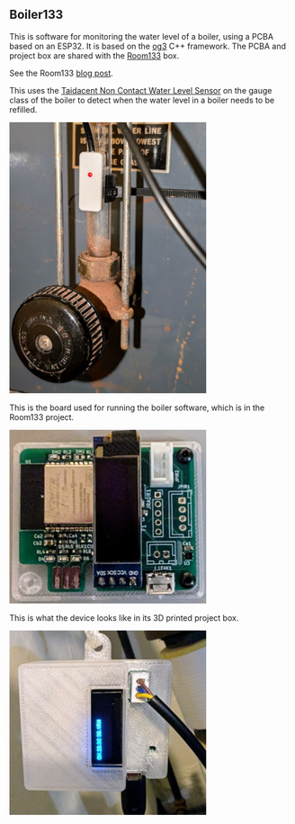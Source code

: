 ## Boiler133

This is software for monitoring the water level of a boiler, using a PCBA based on an ESP32. It is based on the [og3](https://github.com/chl33/og3) C++ framework.  The PCBA and project box are shared with the [Room133](https://github.com/chl33/Room133) box.

See the Room133 [blog post](https://selectiveappeal.org/posts/room133/).

This uses the [Taidacent Non Contact Water Level Sensor](https://www.amazon.com/gp/product/B07FC8K28F) on the gauge class of the boiler to detect when the water level in a boiler needs to be refilled.

![Sensor on boiler gauge](images/boiler_gauge.jpg)

This is the board used for running the boiler software, which is in the Room133 project.

![Boiler/Room133 PCBA](images/boiler-board.jpg)

This is what the device looks like in its 3D printed project box.

![Boiler device](images/boiler-ebox.jpg)
